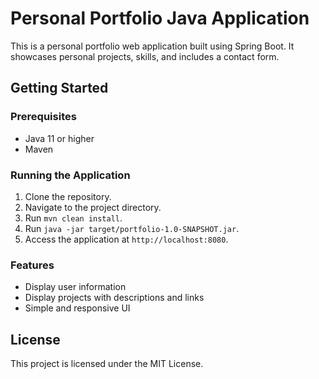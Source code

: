 # Personal Portfolio Java Application

This is a personal portfolio web application built using Spring Boot. It showcases personal projects, skills, and includes a contact form.

## Getting Started

### Prerequisites

- Java 11 or higher
- Maven

### Running the Application

1. Clone the repository.
2. Navigate to the project directory.
3. Run `mvn clean install`.
4. Run `java -jar target/portfolio-1.0-SNAPSHOT.jar`.
5. Access the application at `http://localhost:8080`.

### Features

- Display user information
- Display projects with descriptions and links
- Simple and responsive UI

## License

This project is licensed under the MIT License.

